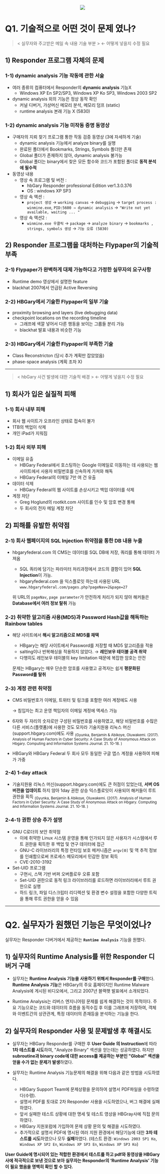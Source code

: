 <p align=center>
    <img src="img/sample.jpg">
</p>

# Q1. 기술적으로 어떤 것이 문제 였나?

> < 실무자와 주고받은 메일 속 내용 기술 부분 > ← 어떻게 넣을지 수정 필요

## 1) Responder 프로그램 자체의 문제

### 1-1) dynamic analysis 기능 작동에 관한 서술
- 여러 종류의 컴퓨터에서 Responder의 **dynamic analysis** 기능X
    - Windows XP En SP2/SP3, Windows XP Ko SP3, Windows 2003 SP2
- dynamic analysis 외의 기능은 정상 동작 확인
    - 커널 디버거, 가상머신 메모리 분석, 메모리 덤프 (static)
    - runtime analysis 본래 기능 X (5830)

### 1-2) dynamic analysis 기능 미작동 증명 동영상
- 구매자의 지뢰 찾기 프로그램 통한 작동 검증 동영상 (3에 자세하게 기술)
    - dynamic analysis 기능에서 analyze binary를 실행
    - 완료된 폴더에서 Bookmarks, Strings, Symbols 폴더만 존재
    - Global 폴더가 존재하지 않아, dynamic analysis 불가능
    - Global 폴더는 binary에서 찾은 모든 함수와 코드가 포함된 폴더로 **동적 분석에 필수적**
- 동영상 내용
    - 영상 속 프로그램 및 버전 : 
        - hbGary Responder professional Edition ver1.3.0.376
        - OS : windows XP SP3 
    - 영상 속 액션 : 
        - `project 생성` → `working canvas` → `debugging` → `target process : winmine.exe`, `PID:5600 → dynamic analysis` → `"Write not yet available, waiting ... "`
    - 영상 속 액션2 :
        - `winmine.exe 우클릭` → `package` → `analyze binary` → `bookmarks , strings, symbols 생성` → `기능 오류 (5830)`

## 2) Responder 프로그램을 대처하는 Flypaper의 기술적 부족

### 2-1) Flypaper가 완벽하게 대체 가능하다고 가정한 실무자의 요구사항
- Runtime demo 영상에서 설명한 feature
- blackhat 2007에서 언급된 Active Reversing

### 2-2) HBGary에서 기술한 Flypaper의 일부 기술
- proximity browsing and layers (live debugging data)
- checkpoint locations on the recording timeline
    - 그래프에 색깔 넣어서 다른 행동을 보이는 그룹들 분리 가능
    - blackhat 발표 내용과 비슷한 기능

### 2-3) HBGary에서 기술한 Flypaper의 부족한 기술
- Class Reconstricton (당시 추가 계획만 잡았었음)
- phase-space analysis (계획 조차 X)

---

> < hbGary 사건 발생에 대한 기술적 배경 > ← 어떻게 넣을지 수정 필요

## 1) 회사가 입은 실질적 피해

### 1-1) 회사 내부 피해
- 회사 웹 사이트가 오프라인 상태로 접속이 불가
- 1TB의 백업이 삭제
- 개인 iPad가 지워짐

### 1-2) 회사 외부 피해
- 이메일 유출
    - HBGary Federal에서 호스팅하는 Google 이메일로 이동하는 데 사용되는 웹 사이트에서 사용자 비밀번호를 신속하게 가져와 해독
    - HBGary Federal의 이메일 7만 여 건 유출
- 데이터 삭제
    - HBGary Federal의 웹 사이트를 손상시키고 백업 데이터를 삭제
- 계정 차단
    - Greg Hoglund의 rootkit.com 사이트를 인수 및 암호 변경 통해	
    - 두 회사의 전자 메일 계정 차단

## 2) 피해를 유발한 취약점

### 2-1) 회사 웹페이지의 SQL Injection 취약점을 통한 DB 내용 누출
- hbgaryfederal.com 의 CMS는 데이터를 SQL DB에 저장, 쿼리를 통해 데이터 가져옴
    - SQL 쿼리에 담기는 파라미터 처리과정에서 코드의 결함이 있어 **SQL Injection**이 가능.
    - hbgaryfederal.com 을 익스플로잇 하는데 사용된 URL
        `www.hbgaryfederal.com/pages.php?pageNav=2&page=27`

    위 URL의 `pageNav`, `page parameter`가 안전하게 처리가 되지 않아 해커들은 **Database에서 여러 정보 탈취** 가능

### 2-2) 취약한 알고리즘 사용(MD5)과 Password Hash값을 해독하는 Rainbow tables
- 해당 사이트에서 **해시 알고리즘으로 MD5를 채택**
    - HBgary는 해당 사이트에서 Password를 저장할 때 MD5 알고리즘을 적용
    - salting이나 반복해싱을 적용하지 않았다. → **레인보우 테이블 공격 취약**
    - 다행히도 레인보우 테이블의 key limitation 때문에 복잡한 암호는 안전

    문제는 HBgary는 매우 단순한 암호를 사용했고 공격자는 쉽게 **평문화된 Password를 탈취**
    
### 2-3) 계정 관련 취약점
- CMS 비밀번호가 이메일, 트위터 및 링크를 포함한 여러 계정에도 사용
    
    → 침입자는 최고 운영 책임자의 이메일 계정에 액세스 가능
- 6자와 두 자리의 숫자로만 구성된 비밀번호를 사용하였고, 해당 비밀번호를 수많은 다른 서비스(플랫폼)에 사용한 것도 모자라 기술지원용 리눅스 머신(support.hbgary.com)에도 사용 <sub>(Gyunka, Benjamin & Abikoye, Oluwakemi. (2017). Analysis of Human Factors in Cyber Security: A Case Study of Anonymous Attack on Hbgary. Computing and Information Systems Journal. 21. 10-18. )</sub>
- HBGary와 HBGary Federal 두 회사 모두 동일한 구글 앱스 계정을 사용하여 피해가 가중 

### 2-4) 1-day attack
- 기술지원용 리눅스 머신(support.hbgary.com)에도 큰 허점이 있었는데, 
**서버 OS 버전을 업데이트** 하지 않아 1day 권한 상승 익스플로잇이 사용되어 해커들이 루트 권한을 획득 <sub>(Gyunka, Benjamin & Abikoye, Oluwakemi. (2017). Analysis of Human Factors in Cyber Security: A Case Study of Anonymous Attack on Hbgary. Computing and Information Systems Journal. 21. 10-18. )</sub>

### 2-4-1) 권한 상승 추가 설명
- GNU C로더의 보안 취약점
    - 이에 취약한 Linux 시스템 운영을 통해 인가되지 않은 사용자가 시스템에서 루트 권한을 획득한 후 백업 및 연구 데이터에 접근
    - GNU-C 라이브러리의 특정 런타임 보호 메커니즘은 `argv[0]` 및 역 추적 정보를 인쇄함으로써 프로세스 메모리에서 민감한 정보 획득
    - CVE-2010-3192
- Set-UID 프로그램
    - 구현시, 스택 기반 버퍼 오버플로우 오류 포함
    - Set-UID 권한으로 동적 링크 라이브러리를 로드하면 라이브러리에서 루트 권한으로 실행
    - 하드 링크, 파일 디스크립터 리디렉션 및 환경 변수 설정을 포함한 다양한 트릭을 통해 루트 권한을 얻을 수 있음

---

# Q2. 실무자가 원했던 기능은 무엇이었나?

 실무자는 Responder 디버거에서 제공하는 **`Runtime Analysis`** 기능을 원했다.

## 1) 실무자의 Runtime Analysis를 위한 Responder 디버거 구매

- 실무자는 **Runtime Analysis 기능을 사용하기 위해서 Responder를 구매**했다. **Runtime Analysis 기능**은 HBGary의 주요 홈페이지인  Runtime Malware Analysis에 게시된 비디오에서, 그리고 2007년 블랙햇 발표에서 소개되었다.

- Runtime Analysis는 리버스 엔지니어링 문제를 쉽게 해결하는 것이 목적이다. 주요 기능으로는 코드와 데이터의 흐름을 동적수집 후 이를 그래프에 저장하여, 객체와 이벤트간의 상관관계, 특정 데이터의 존재등을 분석하는 기능을 한다.

## 2) 실무자의 Responder 사용 및 문제발생 후 해결시도

- 실무자는 HBGary Responder를 구매한 후 **User Guide 의 Instruction**에 따라 **1차 테스트를 시도**하여, "Analyze Binary" 섹션을 얻는데는 성공하였다. 하지만 **subroutine과 binary code에 대한 access를 제공하는 부분인 "Global" 섹션을 얻을 수가 없는 문제가 발생**하였다.

- 실무자는 Runtime Analysis 기능문제의 해결을 위해 다음과 같은 방법을 시도하였다.
    - HBGary Support Team에 문제상황을 문의하여 설명서 PDF파일을 수령하였다(수령).
    - 설명서 PDF를 토대로 2차 Responder 사용을 시도하였으나, 버그 해결에 실패하였다.
    - 앞서 실패한 테스트 상황에 대한 명세 및 테스트 영상을 HBGray사에 직접 문의하였다.
    - HBGary 지원포럼에 가입하여 문제 상황 문의 및 해결을 시도하였다.
    - 추가적으로 설명서 PDF에 명시된 여러 지원 환경에서 해당기능에 대한 **3차 테스트를 시도**하였으나 모두 **실패**하였다. (테스트 환경: `Windows 2003 SP1 Ko`, `Windows XP SP2 En`, `Windows XP SP3 En`, `Windows XP SP3 Ko`)

**User Guide에 명시되어 있는 적합한 환경에서 테스트를 하고 pdf와 동영상을 HBGary사에 적극적으로 보낸 것으로 보아 실무자는 Responder의 ‘Runtime Analysis’ 기능이 필요 했음을 명백히 확인 할 수 있다.**
